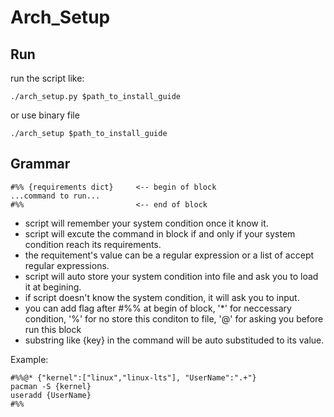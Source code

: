 # Arch_Setup

## Run
run the script like:
```bash=
./arch_setup.py $path_to_install_guide
```
or use binary file
```bash=
./arch_setup $path_to_install_guide
```

## Grammar
```bash=
#%% {requirements dict}     <-- begin of block
...command to run...
#%%                         <-- end of block
```
* script will remember your system condition once it know it.
* script will excute the command in block if and only if your system condition reach its requirements.
* the requitement's value can be a regular expression or a list of accept regular expressions.
* script will auto store your system condition into file and ask you to load it at begining.
* if script doesn't know the system condition, it will ask you to input.
* you can add flag after #%% at begin of block, '*' for neccessary condition, '%' for no store this conditon to file, '@' for asking you before run this block
* substring like {key} in the command will be auto substituded to its value.

Example:
```bash=
#%%@* {"kernel":["linux","linux-lts"], "UserName":".+"}
pacman -S {kernel}
useradd {UserName}
#%%
```
